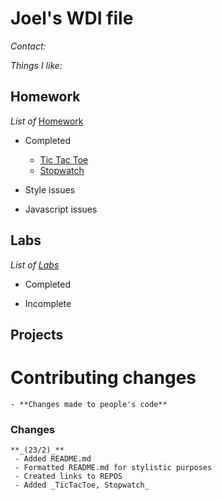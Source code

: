 # Joel's WDI file


_Contact:_

_Things I like:_

## Homework

_List of_ [Homework](https://jeremiahalex.gitbooks.io/sg-wdi-2/content/homework/index.html)


  * Completed


    -  [Tic Tac Toe](https://github.com/misashi/TicTacToe)
    -  [Stopwatch](https://github.com/misashi/Stopwatch)

  * Style issues

  * Javascript issues

## Labs

_List of [Labs](https://jeremiahalex.gitbooks.io/sg-wdi-2/content/labs/index.html)_

  * Completed

  * Incomplete


## Projects



# Contributing changes
```
- **Changes made to people's code**
```

### Changes
```
**_(23/2)_**
 - Added README.md
 - Formatted README.md for stylistic purposes
 - Created links to REPOS
 - Added _TicTacToe, Stopwatch_
 ```
